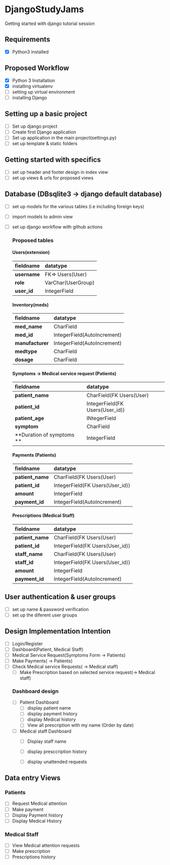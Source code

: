 # DjangoStudyJams
Getting started with django tutorial session
## Requirements
- [x] Python3 installed 
## Proposed Workflow
- [x] Python 3 Installation
- [x] installing virtualenv 
- [ ] setting up virtual environment
- [ ] installing Django 
## Setting up a basic project
- [ ] Set up django project 
- [ ] Create first Django application 
- [ ] Set up application in the main project(settings.py)
- [ ] set up template & static folders
## Getting started with specifics 
- [ ] set up header and footer design in index view 
- [ ] set up views & urls for proposed views 
## Database (DBsqlite3 -> django default database)
- [ ] set up models for the various tables (i.e including foreign keys)
- [ ] import models to admin view 
- [ ] set up django workflow with github actions 


    ### Proposed tables 
    #### Users(extension)
    | fieldname | datatype | 
    | :-- | :-- | 
    | **username** | FK=> Users(User)  | 
    | **role** | VarChar(UserGroup)  | 
    | **user_id** | IntegerField  | 
    
    
    #### Inventory(meds)
    | fieldname | datatype | 
    | :-- | :-- | 
    | **med_name** | CharField  | 
    | **med_id** | IntegerField(AutoIncrement)  | 
    | **manufacturer** | IntegerField(AutoIncrement)  | 
    | **medtype** | CharField  | 
    | **dosage** | CharField  | 
    
     #### Symptoms -> Medical service request (Patients)
    | fieldname | datatype | 
    | :-- | :-- | 
    | **patient_name** | CharField(FK Users(User)  | 
    | **patient_id** | IntegerField(FK Users(User_id))  | 
    | **patient_age** | INtegerField  | 
    | **symptom** | CharField | 
    | **Duration of symptoms ** | IntegerField  | 
    
    
    #### Payments (Patients)
    | fieldname | datatype | 
    | :-- | :-- | 
    | **patient_name** | CharField(FK Users(User)  | 
    | **patient_id** | IntegerField(FK Users(User_id))  | 
    | **amount** | IntegerField  | 
    | **payment_id** | IntegerField(AutoIncrement)  | 
    
    #### Prescriptions (Medical Staff)
    | fieldname | datatype | 
    | :-- | :-- | 
    | **patient_name** | CharField(FK Users(User)  | 
    | **patient_id** | IntegerField(FK Users(User_id))  | 
    | **staff_name** | CharField(FK Users(User)  | 
    | **staff_id** | IntegerField(FK Users(User_id))  | 
    | **amount** | IntegerField  | 
    | **payment_id** | IntegerField(AutoIncrement)  | 




## User authentication & user groups 
- [ ] set up name & password verification 
- [ ] set up the diferent user groups 

## Design Implementation Intention 
- [ ] Login/Register
- [ ] Dashboard(Patient, Medical Staff)
- [ ] Medical Service Request(Symptoms Form -> Patients)
- [ ] Make Payments( -> Patients) 
- [ ] Check Medical service Requests( -> Medical staff)
    - [ ] Make Prescription based on selected service request(-> Medical staff)
    ### Dashboard design 
    - [ ] Patient Dashboard 
        - [ ] display patient name 
        - [ ] display payment history
        - [ ] display Medical history 
        - [ ] View all prescription with my name (Order by date)
    - [ ] Medical staff Dashboard 
        - [ ] Display staff name 
        - [ ] display presccription history  
        - [ ] display unattended requests 



## Data entry Views 
### Patients 
- [ ] Request Medical attention 
- [ ] Make payment 
- [ ] Display Payment history 
- [ ] Display Medical History 
### Medical Staff 
- [ ] View Medical attention requests 
- [ ] Make prescription 
- [ ] Prescriptions history 
